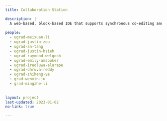 ```yaml
---
title: Collaboration Station

description: |
  A web-based, block-based IDE that supports synchronous co-editing and collaboration. 
  
people: 
  - ugrad-meixuan-li
  - ugrad-justin-zou
  - ugrad-an-tang
  - ugrad-justin-hsieh
  - ugrad-raymond-welgosh
  - ugrad-emily-amspoker
  - ugrad-ireoluwa-alarape
  - ugrad-dhruva-reddy
  - ugrad-zhiheng-ye
  - grad-wenxin-ju
  - grad-mingzhe-li
  
  
layout: project
last-updated: 2023-01-02
no-link: true

---
```

